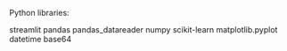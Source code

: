 Python libraries:

streamlit
pandas
pandas_datareader
numpy
scikit-learn
matplotlib.pyplot
datetime
base64
